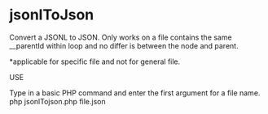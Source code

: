 # jsonlToJson
Convert a JSONL to JSON. Only works on a file contains the same __parentId within loop and no differ is between the node and parent.

*applicable for specific file and not for general file.

USE

Type in a basic PHP command and enter the first argument for a file name.
php jsonlTojson.php file.json
